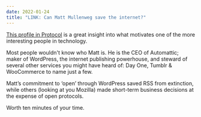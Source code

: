```yaml
---
date: 2022-01-24
title: "LINK: Can Matt Mullenweg save the internet?"
---
```

[This profile in Protocol](https://www.protocol.com/matt-mullenweg) is a great insight into what motivates one of the more interesting people in technology.

Most people wouldn't know who Matt is. He is the CEO of Automattic; maker of WordPress, the internet publishing powerhouse, and steward of several other services you might have heard of: Day One, Tumblr & WooCommerce to name just a few.

Matt’s commitment to ‘open’ through WordPress saved RSS from extinction, while others (looking at you Mozilla) made short-term business decisions at the expense of open protocols.

Worth ten minutes of your time.